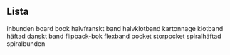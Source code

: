 ## Lista

inbunden
board book
halvfranskt band
halvklotband
kartonnage
klotband
häftad
danskt band
flipback-bok
flexband
pocket
storpocket
spiralhäftad
spiralbunden
